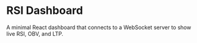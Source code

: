 # RSI Dashboard

A minimal React dashboard that connects to a WebSocket server to show live RSI, OBV, and LTP.
